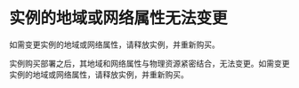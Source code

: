 # 实例的地域或网络属性无法变更

如需变更实例的地域或网络属性，请释放实例，并重新购买。

实例购买部署之后，其地域和网络属性与物理资源紧密结合，无法变更。如需变更实例的地域或网络属性，请释放实例，并重新购买。

